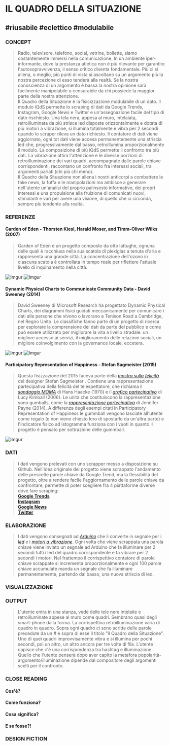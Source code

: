 # IL QUADRO DELLA SITUAZIONE
## #riusabile #eclettico #modulabile
### CONCEPT
>Radio, televisore, telefono, social, vetrine, bollette, siamo costantemente immersi nella comunicazione. In un ambiente iper-informante, dove la prestanza atletica non è più rilevante per garantire l'autosopravvivenza, il senso critico diventa fondamentale. Più ci si allena, o meglio, più punti di vista si ascoltano su un argomento più la nostra percezione di esso tenderà alla realtà. Se la nostra conoscienza di un argomento è bassa la nostra opinione sarà facilmente manipolabile o censurabile da chi possiede la maggior parte della nostra attenzione.  
Il Quadro della Situazione è la fisicizzazione modulabile di un dato. Il modulo iQdS permette lo scraping di dati da Google Trends, Instagram, Google News e Twitter e un'assegnazione facile del tipo di dato rischiesto. Una tela nera, appesa al muro, intelaiata, retroilluminata da più strisce led disposte orizzontalmente e dotata di più motori a vibrazione, si illumina totalmente e vibra per 2 secondi quando lo scraper rileva un dato richiesto. Il contatore di dati viene aggiornato, ogni tot dati viene accesa permanentemente una striscia led che, progressivamente dal basso, retroillumina proporzionalmente il modulo. La composizione di più iQdS permette il confronto tra più dati. La vibrazione attira l'attenzione e le diverse porzioni di retroilluminazione dei vari quadri, accompagnate dalle parole chiave corrispondenti, raccontano un confronto fra interessi sociali, tra argomenti parlati (chi più chi meno).  
Il Quadro della Situazione non allena i nostri anticorpi a combattere le fake news, la fuffa e le manipolazioni ma ambisce a generare nell'utente un'analisi del proprio palinsesto informativo, dei propri interessi e una propulsione alla fruizione di comunicati nuovi, stimolanti e vari per avere una visione, di quello che ci circonda, sempre più tendente alla realtà.

### REFERENZE
#### Garden of Eden - Thorsten Kiesl, Harald Moser, and Timm-Oliver Wilks (2007)
>Garden of Eden è un progetto composto da otto lattughe, ognuna delle quali è racchiusa nella sua scatola di plexiglas a tenuta d'aria e rappresenta una grande città. La concentrazione dell'ozono in ciascuna scatola è controllata in tempo reale per riflettere l'attuale livello di inquinamento nella città.

![Imgur](https://imgur.com/klqOLAD.png)
![Imgur](https://imgur.com/vcyNAR7.png)


#### Dynamic Physical Charts to Communicate Community Data - David Sweeney (2014)
>David Sweeney di Microsoft Research ha progettato Dynamic Physical Charts, dei diagrammi fisici guidati meccanicamente per comunicare i dati alle persone che vivono o lavorano a Tenison Road a Cambridge, nel Regno Unito. Le classifiche fanno parte di un progetto di ricerca  per esplorare la comprensione dei dati da parte del pubblico e come può essere utilizzato per migliorare la vita a livello stradale: un migliore accesso ai servizi, il miglioramento delle relazioni sociali, un migliore coinvolgimento con la governance locale, eccetera.

![Imgur](https://imgur.com/4YV4mHd.jpg)
![Imgur](https://imgur.com/UuHG6N1.jpg)


#### Participatory Representation of Happiness - Stefan Sagmeister (2015)
>Questa fisizzazione del 2015 faceva parte della [*mostra sulla felicità*](https://sagmeisterwalsh.com/work/all/the-happy-show/) del designer Stefan Sagmeister . Contiene una rappresentazione partecipativa della felicità del telespettatore, che richiama il [*sondaggio MOMA*](http://dataphys.org/list/moma-poll-haackes-participatory-bar-chart/) di  Hans Haacke  (1970) e  il [*grafico partecipativo*](http://dataphys.org/list/physical-bar-charts/) di Lucy Kimball  (2006). Le unità che costituiscono la rappresentazione sono gumballs, come  la [*rappresentazione partecipativa*](http://dataphys.org/list/physical-visual-sedimentation/) di Jennifer Payne  (2014). A differenza degli esempi citati in Participatory Representation of Happiness le gummball vengono lasciate all'utente come regalo (e non viene chiesto loro di spostarle da un'altra parte) e l'indicatore fisico ad istogramma funziona con i vuoti in quanto il progetto è pensato per sottrazione delle gummball.

![Imgur](https://imgur.com/VIYKCmJ.jpg)



### DATI
>I dati vengono prelevati con uno scrapper messo a disposizione su Github. Nell'idea originale del progetto viene scrappato l'andamento delle prescelte parole chiave da Google Trend, ma la flessibilità del progetto, oltre a rendere facile l'aggiornamento delle parole chiave da confrontare, permette di poter scegliere fra 4 piattaforme diverse dove fare scraping:  
[**Google Trends**](https://github.com/clintonboys/trendy-scraper)  
[**Instagram**](https://github.com/rarcega/instagram-scraper)  
[**Google News**](https://github.com/jm-contreras/google-news)  
[**Twitter**](https://github.com/taspinar/twitterscraper)  



### ELABORAZIONE
>I dati vengono consegnati ad [*Arduino*](https://www.arduino.cc/) che li converte in segnale per i [*led*](https://www.pannelloled.it/striscia-led-singola-rgb-5m-60led) e i [*motori a vibrazione*](https://www.cariatielettronica.eu/motori/2653-motore-a-vibrazione-vibratore-15v-arduino.html). Ogni volta che viene scrappata una parola chiave viene inviato un segnale ad Arduino che fa illuminare per 2 secondi tutti i led del quadro corrispondente e fa vibrare per 2 secondi i motori. Nel frattempo il corrispettivo contatore di parole chiave scrappate si incrementa proporzionalmente e ogni 100 parole chiave accumulate manda un segnale che fa illuminare permanentemente, partendo dal basso, una nuova striscia di led.



### VISUALIZZAZIONE
>



### OUTPUT
>L'utente entra in una stanza, vede delle tele nere intelaite e retroilluminate appese al muro come quadri. Sembrano quasi degli smart-phone dalla forma. La corrispettiva retroilluminazione varia di quadro in quadro. Sopra ogni quadro ci sono scritte delle parole precedute da un # e sopra di esse il titolo "il Quadro della Situazione". Uno di quei quadri improvvisamente vibra e si illumina per pochi secondi, poi un altro, un altro ancora per tre volte di fila. L'utente capisce che c'è una corrispondenza tra hashtag e illuminazione. Quello che l'utente penserà dopo aver capito la metafora popolarità-argomento/illuminazione dipende dal compositore degli argomenti scelti per il confronto.



### CLOSE READING
#### Cos'è?
>
#### Come funziona?
>
#### Cosa significa?
>
#### E se fosse?!
>



### DESIGN FICTION
>
